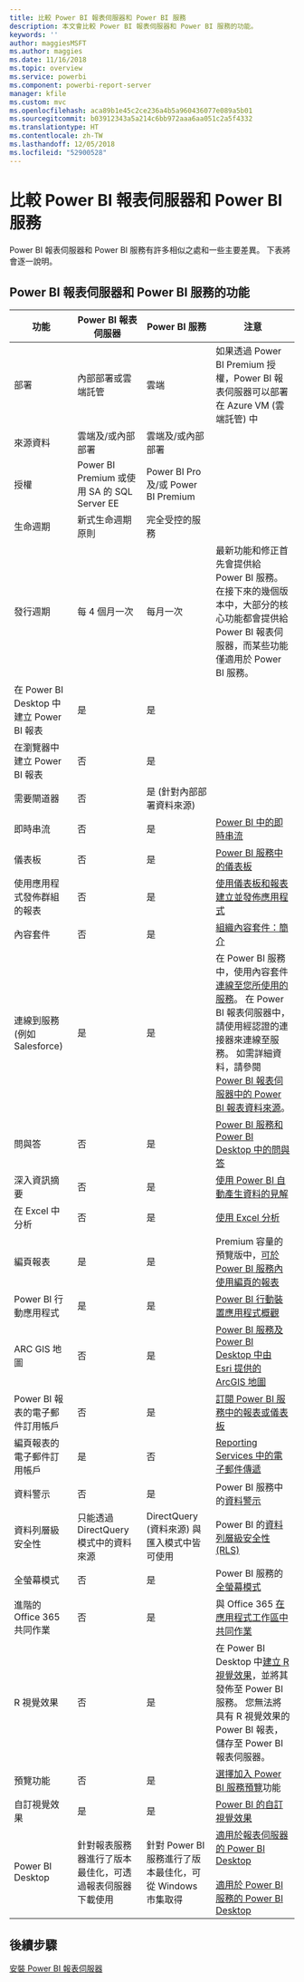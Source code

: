 ```yaml
---
title: 比較 Power BI 報表伺服器和 Power BI 服務
description: 本文會比較 Power BI 報表伺服器和 Power BI 服務的功能。
keywords: ''
author: maggiesMSFT
ms.author: maggies
ms.date: 11/16/2018
ms.topic: overview
ms.service: powerbi
ms.component: powerbi-report-server
manager: kfile
ms.custom: mvc
ms.openlocfilehash: aca89b1e45c2ce236a4b5a960436077e089a5b01
ms.sourcegitcommit: b03912343a5a214c6bb972aaa6aa051c2a5f4332
ms.translationtype: HT
ms.contentlocale: zh-TW
ms.lasthandoff: 12/05/2018
ms.locfileid: "52900528"
---
```

# <a name="comparing-power-bi-report-server-and-the-power-bi-service"></a>比較 Power BI 報表伺服器和 Power BI 服務

Power BI 報表伺服器和 Power BI 服務有許多相似之處和一些主要差異。 下表將會逐一說明。

## <a name="features-of-power-bi-report-server-and-the-power-bi-service"></a>Power BI 報表伺服器和 Power BI 服務的功能

| 功能 | Power BI 報表伺服器 | Power BI 服務 | 注意
|---------|---------|---------|---------|
| 部署 | 內部部署或雲端託管 | 雲端 | 如果透過 Power BI Premium 授權，Power BI 報表伺服器可以部署在 Azure VM (雲端託管) 中
| 來源資料 | 雲端及/或內部部署 | 雲端及/或內部部署 |  
| 授權 | Power BI Premium 或使用 SA 的 SQL Server EE | Power BI Pro 及/或 Power BI Premium |  
| 生命週期 | 新式生命週期原則 | 完全受控的服務 |  
| 發行週期 | 每 4 個月一次 | 每月一次 | 最新功能和修正首先會提供給 Power BI 服務。 在接下來的幾個版本中，大部分的核心功能都會提供給 Power BI 報表伺服器，而某些功能僅適用於 Power BI 服務。
| 在 Power BI Desktop 中建立 Power BI 報表 | 是 | 是 |  
| 在瀏覽器中建立 Power BI 報表 | 否 | 是 |  
| 需要閘道器 | 否 | 是 (針對內部部署資料來源) |  
| 即時串流 | 否 | 是 | [Power BI 中的即時串流](../service-real-time-streaming.md)
| 儀表板 | 否 | 是 | [Power BI 服務中的儀表板](../consumer/end-user-dashboards.md) 
| 使用應用程式發佈群組的報表 | 否 | 是 | [使用儀表板和報表建立並發佈應用程式](../service-create-distribute-apps.md) 
| 內容套件 | 否 | 是 | [組織內容套件：簡介](../service-organizational-content-pack-introduction.md) 
| 連線到服務 (例如 Salesforce) | 是 | 是 | 在 Power BI 服務中，使用內容套件[連線至您所使用的服務](../service-connect-to-services.md)。 在 Power BI 報表伺服器中，請使用經認證的連接器來連線至服務。 如需詳細資料，請參閱 [Power BI 報表伺服器中的 Power BI 報表資料來源](data-sources.md)。
| 問與答 | 否 | 是 | [Power BI 服務和 Power BI Desktop 中的問與答](../consumer/end-user-q-and-a.md) 
| 深入資訊摘要 | 否 | 是 | [使用 Power BI 自動產生資料的見解](../consumer/end-user-insights.md) 
| 在 Excel 中分析 | 否 | 是 | [使用 Excel 分析](../service-analyze-in-excel.md) 
| 編頁報表 | 是 | 是 | Premium 容量的預覽版中，[可於 Power BI 服務內使用編頁的報表](../paginated-reports-report-builder-power-bi.md)
| Power BI 行動應用程式 | 是 | 是 | [Power BI 行動裝置應用程式概觀](../consumer/mobile/mobile-apps-for-mobile-devices.md) 
| ARC GIS 地圖 | 否 | 是 | [Power BI 服務及 Power BI Desktop 中由 Esri 提供的 ArcGIS 地圖](../power-bi-visualization-arcgis.md)
| Power BI 報表的電子郵件訂用帳戶 | 否 | 是 | [訂閱 Power BI 服務中的報表或儀表板](../consumer/end-user-subscribe.md) 
| 編頁報表的電子郵件訂用帳戶 | 是 | 否 | [Reporting Services 中的電子郵件傳遞](https://docs.microsoft.com/sql/reporting-services/subscriptions/e-mail-delivery-in-reporting-services)  
| 資料警示 | 否 | 是 | Power BI 服務中的[資料警示](../service-set-data-alerts.md)
| 資料列層級安全性 | 只能透過 DirectQuery 模式中的資料來源 | DirectQuery (資料來源) 與匯入模式中皆可使用 | Power BI 的[資料列層級安全性 (RLS)](../service-admin-rls.md) 
| 全螢幕模式 | 否 | 是 | Power BI 服務的[全螢幕模式](../consumer/end-user-focus.md) 
| 進階的 Office 365 共同作業 | 否 | 是 | 與 Office 365 [在應用程式工作區中共同作業](../service-collaborate-power-bi-workspace.md) 
| R 視覺效果 | 否 | 是 | 在 Power BI Desktop 中[建立 R 視覺效果](../desktop-r-visuals.md)，並將其發佈至 Power BI 服務。 您無法將具有 R 視覺效果的 Power BI 報表，儲存至 Power BI 報表伺服器。  
| 預覽功能 | 否 | 是 | [選擇加入 Power BI 服務預覽](../consumer/end-user-preview-features.md)功能 
| 自訂視覺效果 | 是 | 是 | [Power BI 的自訂視覺效果](../power-bi-custom-visuals.md) 
| Power BI Desktop | 針對報表服務器進行了版本最佳化，可透過報表伺服器下載使用 | 針對 Power BI 服務進行了版本最佳化，可從 Windows 市集取得 | [適用於報表伺服器的 Power BI Desktop](https://powerbi.microsoft.com/report-server/) <br><br> [適用於 Power BI 服務的 Power BI Desktop](http://aka.ms/pbidesktopstore)

## <a name="next-steps"></a>後續步驟
[安裝 Power BI 報表伺服器](install-report-server.md)  



